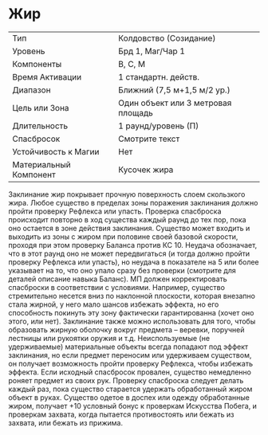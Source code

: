 
# Жир

| | |
|---|---|
|Тип|Колдовство (Созидание)|
|Уровень| Брд 1, Маг/Чар 1|
|Компоненты| В, С, М|
|Время Активации| 1 стандартн. действ.|
|Диапазон| Ближний (7,5 м+1,5 м/2 ур.)|
|Цель или Зона| Один объект или 3 метровая площадь|
|Длительность| 1 раунд/уровень (П)|
|Спасбросок| Смотрите текст|
|Устойчивость к Магии| Нет|
|Материальный Компонент| Кусочек жира|

Заклинание жир покрывает прочную поверхность слоем скользкого жира. Любое существо в пределах зоны поражения заклинания должно пройти проверку Рефлекса или упасть. Проверка спасброска происходит повторно в ход существа каждый раунд до тех пор, пока оно остается в зоне действия заклинания. Существо может входить и выходить из зоны с жиром при половине своей базовой скорости, проходя при этом проверку Баланса против КС 10. Неудача обозначает, что в этот раунд оно не может передвигаться (и тогда должно пройти проверку Рефлекса или упасть), но неудача в показателе на 5 или более указывает на то, что оно упало сразу без проверки (смотрите для деталей описание навыка Баланс). МП должен корректировать спасброски в соответствии с условиями. Например, существо стремительно несется вниз по наклонной плоскости, которая внезапно стала жирной, у него мало шансов избежать эффекта, но его способность покинуть эту зону фактически гарантированна (хочет оно этого, или нет). Заклинание также можно использовать для того, чтобы образовать жирную оболочку вокруг предмета – веревки, поручней лестницы или рукоятки оружия и т.д. Неиспользуемые (не удерживаемые) материальные объекты всегда попадают под эффект заклинания, но если предмет переносим или удерживаем существом, он получает возможность пройти проверку Рефлекса, чтобы избежать эффекта. Если исходный спасбросок провален, существо немедленно роняет предмет из своих рук. Проверку спасброска следует делать каждый раз, пока существо старается удержать обработанный жиром объект в руках. Существо одетое в доспех или одежду обработанные жиром, получает +10 условный бонус к проверкам Искусства Побега, и проверкам захвата, когда пытается противостоять или бежать из захвата, или бежать из прижима.
